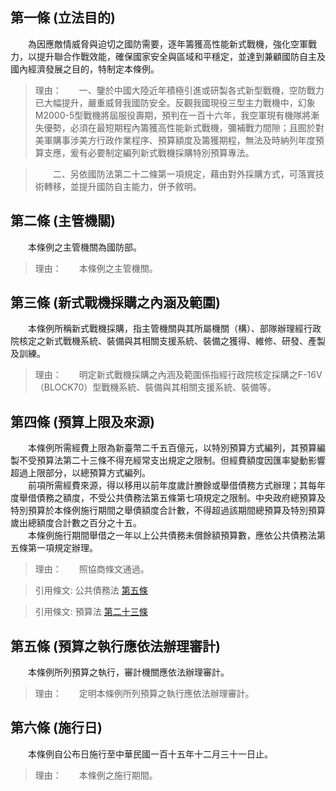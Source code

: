第一條 (立法目的)
-----------------
　　為因應敵情威脅與迫切之國防需要，逐年籌獲高性能新式戰機，強化空軍戰力，以提升聯合作戰效能，確保國家安全與區域和平穩定，並達到兼顧國防自主及國內經濟發展之目的，特制定本條例。  
> 理由：　　一、鑒於中國大陸近年積極引進或研製各式新型戰機，空防戰力已大幅提升，嚴重威脅我國防安全。反觀我國現役三型主力戰機中，幻象M2000-5型戰機將屆服役壽期，預判在一百十六年，我空軍現有機隊將漸失優勢，必須在最短期程內籌獲高性能新式戰機，彌補戰力間隙；且囿於對美軍購事涉美方行政作業程序、預算額度及籌獲期程，無法及時納列年度預算支應，爰有必要制定編列新式戰機採購特別預算專法。

> 　　二、另依國防法第二十二條第一項規定，藉由對外採購方式，可落實技術轉移，並提升國防自主能力，併予敘明。



第二條 (主管機關)
-----------------
　　本條例之主管機關為國防部。  
> 理由：　　本條例之主管機關。



第三條 (新式戰機採購之內涵及範圍)
---------------------------------
　　本條例所稱新式戰機採購，指主管機關與其所屬機關（構）、部隊辦理經行政院核定之新式戰機系統、裝備與其相關支援系統、裝備之獲得、維修、研發、產製及訓練。  
> 理由：　　明定新式戰機採購之內涵及範圍係指經行政院核定採購之F-16V（BLOCK70）型戰機系統、裝備與其相關支援系統、裝備等。



第四條 (預算上限及來源)
-----------------------
　　本條例所需經費上限為新臺幣二千五百億元，以特別預算方式編列，其預算編製不受預算法第二十三條不得充經常支出規定之限制。但經費額度因匯率變動影響超過上限部分，以總預算方式編列。  
　　前項所需經費來源，得以移用以前年度歲計賸餘或舉借債務方式辦理；其每年度舉借債務之額度，不受公共債務法第五條第七項規定之限制。中央政府總預算及特別預算於本條例施行期間之舉債額度合計數，不得超過該期間總預算及特別預算歲出總額度合計數之百分之十五。  
　　本條例施行期間舉借之一年以上公共債務未償餘額預算數，應依公共債務法第五條第一項規定辦理。  
> 理由：　　照協商條文通過。

> 引用條文: 公共債務法 [第五條](../../財政金融/國庫/公共債務法.md#第五條-)

> 引用條文: 預算法 [第二十三條](../../主計/預算/預算法.md#第二十三條-)



第五條 (預算之執行應依法辦理審計)
---------------------------------
　　本條例所列預算之執行，審計機關應依法辦理審計。  
> 理由：　　定明本條例所列預算之執行應依法辦理審計。



第六條 (施行日)
---------------
　　本條例自公布日施行至中華民國一百十五年十二月三十一日止。  
> 理由：　　本條例之施行期間。